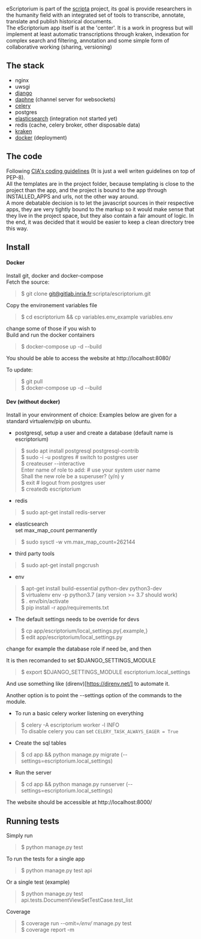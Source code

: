 eScriptorium is part of the [scripta](https://www.psl.eu/en/scripta) project, its goal is provide researchers in the humanity field with an integrated set of tools to transcribe, annotate, translate and publish historical documents.  
The eScriptorium app itself is at the 'center'. It is a work in progress but will implement at least automatic transcriptions through kraken, indexation for complex search and filtering, annotation and some simple form of collaborative working (sharing, versioning)
  
## The stack
- nginx
- uwsgi
- [django](https://www.djangoproject.com/)
- [daphne](https://github.com/django/daphne) (channel server for websockets)
- [celery](http://www.celeryproject.org/)
- postgres
- [elasticsearch](https://www.elastic.co/) (integration not started yet)
- redis (cache, celery broker, other disposable data)
- [kraken](http://kraken.re)
- [docker](https://www.docker.com/) (deployment)
  
  
## The code
Following [CIA's coding guidelines](https://wikileaks.org/ciav7p1/cms/page_26607631.html) (It is just a well writen guidelines on top of PEP-8).  
All the templates are in the project folder, because templating is close to the project than the app, and the project is bound to the app through INSTALLED_APPS and urls, not the other way around.  
A more debatable decision is to let the javascript sources in their respective apps, they are very tightly bound to the markup so it would make sense that they live in the project space, but they also contain a fair amount of logic.
In the end, it was decided that it would be easier to keep a clean directory tree this way.  
  
  
## Install
#### Docker
Install git, docker and docker-compose  
Fetch the source:  
> $ git clone git@gitlab.inria.fr:scripta/escriptorium.git  
  
Copy the environement variables file  
> $ cd escriptorium && cp variables.env_example variables.env  
  
change some of those if you wish to  
Build and run the docker containers  
> $ docker-compose up -d --build  
   
You should be able to access the website at http://localhost:8080/  
  
To update:  
> $ git pull  
> $ docker-compose up -d --build  
  
#### Dev (without docker)  
Install in your environment of choice:
Examples below are given for a standard virtualenv/pip on ubuntu.
* postgresql, setup a user and create a database (default name is escriptorium)  
> $ sudo apt install postgresql postgresql-contrib  
> $ sudo -i -u postgres  # switch to postgres user  
> $ createuser --interactive  
> Enter name of role to add: <myusername>  # use your system user name  
> Shall the new role be a superuser? (y/n) y  
> $ exit  # logout from postgres user  
> $ createdb escriptorium
  
* redis  
> $ sudo apt-get install redis-server  
  
* elasticsearch  
set max_map_count permanently  
> $ sudo sysctl -w vm.max_map_count=262144  
  
* third party tools
> $ sudo apt-get install pngcrush
  
* env  
> $ apt-get install build-essential python-dev python3-dev  
> $ virtualenv env -p python3.7 (any version >= 3.7 should work)  
> $ . env/bin/activate  
> $ pip install -r app/requirements.txt    
  
* The default settings needs to be override for devs  
> $ cp app/escriptorium/local_settings.py{.example,}  
> $ edit app/escriptorium/local_settings.py
  
change for example the database role if need be, and then 
  
It is then recomanded to set $DJANGO_SETTINGS_MODULE
  
> $ export $DJANGO_SETTINGS_MODULE escriptorium.local_settings
  
And use something like (direnv)[https://direnv.net/] to automate it.
  
Another option is to point the --settings option of the commands to the module.
  
  
* To run a basic celery worker listening on everything  
> $ celery -A escriptorium worker -l INFO  
To disable celery you can set `CELERY_TASK_ALWAYS_EAGER = True`  

* Create the sql tables   
> $ cd app && python manage.py migrate (--settings=escriptorium.local_settings)  
  
* Run the server  
> $ cd app && python manage.py runserver (--settings=escriptorium.local_settings)  
  
The website should be accessible at http://localhost:8000/  


## Running tests

Simply run  
> $ python manage.py test  

To run the tests for a single app  
> $ python manage.py test api  
  
Or a single test (example)  
> $ python manage.py test api.tests.DocumentViewSetTestCase.test_list  
  
Coverage  
> $ coverage run --omit=*/env/* manage.py test  
> $ coverage report -m  



